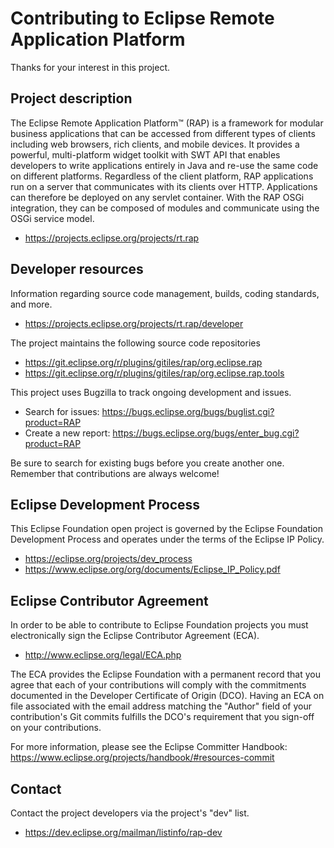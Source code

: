 # Contributing to Eclipse Remote Application Platform

Thanks for your interest in this project.

## Project description

The Eclipse Remote Application Platform™ (RAP) is a framework for modular
business applications that can be accessed from different types of clients
including web browsers, rich clients, and mobile devices. It provides a
powerful, multi-platform widget toolkit with SWT API that enables developers to
write applications entirely in Java and re-use the same code on different
platforms. Regardless of the client platform, RAP applications run on a server
that communicates with its clients over HTTP. Applications can therefore be
deployed on any servlet container. With the RAP OSGi integration, they can be
composed of modules and communicate using the OSGi service model.

* https://projects.eclipse.org/projects/rt.rap

## Developer resources

Information regarding source code management, builds, coding standards, and
more.

* https://projects.eclipse.org/projects/rt.rap/developer

The project maintains the following source code repositories

* https://git.eclipse.org/r/plugins/gitiles/rap/org.eclipse.rap
* https://git.eclipse.org/r/plugins/gitiles/rap/org.eclipse.rap.tools

This project uses Bugzilla to track ongoing development and issues.

* Search for issues: https://bugs.eclipse.org/bugs/buglist.cgi?product=RAP
* Create a new report: https://bugs.eclipse.org/bugs/enter_bug.cgi?product=RAP

Be sure to search for existing bugs before you create another one. Remember that
contributions are always welcome!

## Eclipse Development Process

This Eclipse Foundation open project is governed by the Eclipse Foundation
Development Process and operates under the terms of the Eclipse IP Policy.

* https://eclipse.org/projects/dev_process
* https://www.eclipse.org/org/documents/Eclipse_IP_Policy.pdf

## Eclipse Contributor Agreement

In order to be able to contribute to Eclipse Foundation projects you must
electronically sign the Eclipse Contributor Agreement (ECA).

* http://www.eclipse.org/legal/ECA.php

The ECA provides the Eclipse Foundation with a permanent record that you agree
that each of your contributions will comply with the commitments documented in
the Developer Certificate of Origin (DCO). Having an ECA on file associated with
the email address matching the "Author" field of your contribution's Git commits
fulfills the DCO's requirement that you sign-off on your contributions.

For more information, please see the Eclipse Committer Handbook:
https://www.eclipse.org/projects/handbook/#resources-commit

## Contact

Contact the project developers via the project's "dev" list.

* https://dev.eclipse.org/mailman/listinfo/rap-dev

